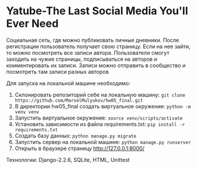 # Yatube-The Last Social Media You'll Ever Need
Социальная сеть, где можно публиковать личные дневники.
После регистрации пользователь получает свою страницу.
Если на нее зайти, то можно посмотреть все записи автора.
Пользователи смогут заходить на чужие страницы, подписываться на авторов и комментировать их записи.
Записи можно отправить в сообщество и посмотреть там записи разных авторов

Для запуска на локальной машине необходимо:
1. Склонировать репозиторий себе на локальную машину: 
```git clone https://github.com/MarselMulyukov/hw05_final.git```
2. В директории hw05_final создать виртуальное окружение:
```python -m venv venv```
3. Запустить виртуальное окружение:
```source venv/scripts/activate```
4. Установить зависимости из файла requirements.txt:
```pip install -r requirements.txt```
5. Создать базу данных: 
```python manage.py migrate```
6. Запустить сервер на локальной машине:
```python manage.py runserver```
7. Открыть в браузере страницу http://127.0.0.1:8000/

Технологии: Django-2.2.6, SQLite, HTML, Unittest
